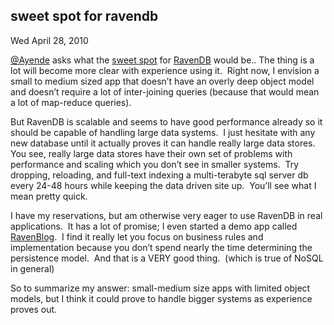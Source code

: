 
sweet spot for ravendb
----------------------

Wed April 28, 2010

[@Ayende](http://twitter.com/ayende) asks what the [sweet
spot](http://twitter.com/ayende/statuses/13012828791) for
[RavenDB](http://github.com/ravendb/ravendb) would be.. The thing is a
lot will become more clear with experience using it.  Right now, I
envision a small to medium sized app that doesn’t have an overly deep
object model and doesn’t require a lot of inter-joining queries (because
that would mean a lot of map-reduce queries).

But RavenDB is scalable and seems to have good performance already so it
should be capable of handling large data systems.  I just hesitate with
any new database until it actually proves it can handle really large
data stores.  You see, really large data stores have their own set of
problems with performance and scaling which you don’t see in smaller
systems.  Try dropping, reloading, and full-text indexing a
multi-terabyte sql server db every 24-48 hours while keeping the data
driven site up.  You’ll see what I mean pretty quick.

I have my reservations, but am otherwise very eager to use RavenDB in
real applications.  It has a lot of promise; I even started a demo app
called [RavenBlog](http://github.com/jcoffman/ravenblog).  I find it
really let you focus on business rules and implementation because you
don’t spend nearly the time determining the persistence model.  And that
is a VERY good thing.  (which is true of NoSQL in general)

So to summarize my answer: small-medium size apps with limited object
models, but I think it could prove to handle bigger systems as
experience proves out.
